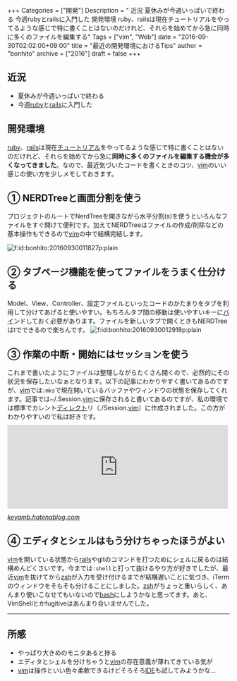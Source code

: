 +++
Categories = ["開発"]
Description = " 近況   夏休みが今週いっぱいで終わる  今週rubyとrailsに入門した   開発環境  ruby、railsは現在チュートリアルをやってるような感じで特に書くことはないのだけれど、それらを始めてから急に同時に多くのファイルを編集する"
Tags = ["vim", "Web"]
date = "2016-09-30T02:02:00+09:00"
title = "最近の開発環境におけるTips"
author = "bonhito"
archive = ["2016"]
draft = false
+++

<body>
<h2>近況</h2>

<ul>
<li>夏休みが今週いっぱいで終わる</li>
<li>今週<a class="keyword" href="http://d.hatena.ne.jp/keyword/ruby">ruby</a>と<a class="keyword" href="http://d.hatena.ne.jp/keyword/rails">rails</a>に入門した</li>
</ul>


<h2>開発環境</h2>

<p><a class="keyword" href="http://d.hatena.ne.jp/keyword/ruby">ruby</a>、<a class="keyword" href="http://d.hatena.ne.jp/keyword/rails">rails</a>は現在<a class="keyword" href="http://d.hatena.ne.jp/keyword/%A5%C1%A5%E5%A1%BC%A5%C8%A5%EA%A5%A2%A5%EB">チュートリアル</a>をやってるような感じで特に書くことはないのだけれど、それらを始めてから急に<b>同時に多くのファイルを編集する機会が多くなってきました</b>。なので、最近気づいたコードを書くときのコツ、<a class="keyword" href="http://d.hatena.ne.jp/keyword/vim">vim</a>のいい感じの使い方を少しメモしておきます。</p>

<h2>① NERDTreeと画面分割を使う</h2>

<p>プロジェクトのルートでNerdTreeを開きながら水平分割(s)を使うといろんなファイルをすぐ開けて便利です。加えてNERDTreeはファイルの作成/削除などの基本操作もできるので<a class="keyword" href="http://d.hatena.ne.jp/keyword/vim">vim</a>の中で結構完結します。</p>

<p><span itemscope itemtype="http://schema.org/Photograph"><img src="https://cdn-ak.f.st-hatena.com/images/fotolife/b/bonhito/20160930/20160930011827.png" alt="f:id:bonhito:20160930011827p:plain" title="f:id:bonhito:20160930011827p:plain" class="hatena-fotolife" itemprop="image"></span></p>

<h2>② タブページ機能を使ってファイルをうまく仕分ける</h2>

<p>Model、View、Controller、設定ファイルといったコードのかたまりをタブを利用して分けてあげると使いやすい。もちろんタブ間の移動は使いやすいキーに<a class="keyword" href="http://d.hatena.ne.jp/keyword/%A5%D0%A5%A4">バイ</a>ンドしておく必要があります。ファイルを新しいタブで開くときもNERDTreeはtでできるので楽ちんです。
<span itemscope itemtype="http://schema.org/Photograph"><img src="https://cdn-ak.f.st-hatena.com/images/fotolife/b/bonhito/20160930/20160930012918.png" alt="f:id:bonhito:20160930012918p:plain" title="f:id:bonhito:20160930012918p:plain" class="hatena-fotolife" itemprop="image"></span></p>

<h2>③ 作業の中断・開始にはセッションを使う</h2>

<p>これまで書いたようにファイルは整理しながらたくさん開くので、必然的にその状況を保存したいなぁとなります。以下の記事にわかりやすく書いてあるのですが、<a class="keyword" href="http://d.hatena.ne.jp/keyword/vim">vim</a>では<code>:mks</code>で現在開いているバッファやウィンドウの状態を保存してくれます。記事では~/.Session.<a class="keyword" href="http://d.hatena.ne.jp/keyword/vim">vim</a>に保存されると書いてあるのですが、私の環境では標準でカレント<a class="keyword" href="http://d.hatena.ne.jp/keyword/%A5%C7%A5%A3%A5%EC%A5%AF%A5%C8">ディレクト</a>リ（./Session.<a class="keyword" href="http://d.hatena.ne.jp/keyword/vim">vim</a>）に作成されました。この方がわかりやすいので私は好きです。
<iframe src="http://keyamb.hatenablog.com/embed/2013/07/12/020730" title="Vimでセッションの保存と読込み - weblog of key_amb" class="embed-card embed-blogcard" scrolling="no" frameborder="0" style="display: block; width: 100%; height: 190px; max-width: 500px; margin: 10px 0px;"></iframe><cite class="hatena-citation"><a href="http://keyamb.hatenablog.com/entry/2013/07/12/020730">keyamb.hatenablog.com</a></cite></p>

<h2>④ エディタとシェルはもう分けちゃったほうがよい</h2>

<p><a class="keyword" href="http://d.hatena.ne.jp/keyword/vim">vim</a>を開いている状態から<a class="keyword" href="http://d.hatena.ne.jp/keyword/rails">rails</a>やgitのコマンドを打つためにシェルに戻るのは結構めんどくさいです。今までは<code>:shell</code>と打って抜けるやり方が好きでしたが、最近<a class="keyword" href="http://d.hatena.ne.jp/keyword/vim">vim</a>を抜けてから<a class="keyword" href="http://d.hatena.ne.jp/keyword/zsh">zsh</a>が入力を受け付けるまでが結構遅いことに気づき、iTermのウィンドウをそもそも分けることにしました。<a class="keyword" href="http://d.hatena.ne.jp/keyword/zsh">zsh</a>がちょっと重いらしく、あんまり使いこなせてもいないので<a class="keyword" href="http://d.hatena.ne.jp/keyword/bash">bash</a>にしようかなと思ってます。あと、VimShellとかfugitiveはあんまり合いませんでした。</p>

<hr>

<h2>所感</h2>

<ul>
<li>やっぱり大きめのモニタあると捗る</li>
<li>エディタとシェルを分けちゃうと<a class="keyword" href="http://d.hatena.ne.jp/keyword/vim">vim</a>の存在意義が薄れてきている気が</li>
<li>
<a class="keyword" href="http://d.hatena.ne.jp/keyword/vim">vim</a>は操作といい色々柔軟できるけどそろそろ<a class="keyword" href="http://d.hatena.ne.jp/keyword/IDE">IDE</a>も試してみようかな…</li>
</ul>

</body>
